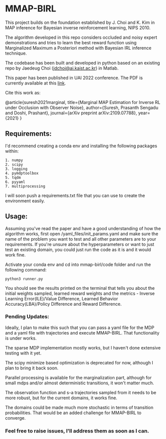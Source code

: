 # MMAP-BIRL

This project builds on the foundation established by J. Choi and K. Kim in MAP inference for Bayesian inverse reinforcement learning, NIPS 2010.

The algorithm developed in this repo considers occluded and noisy expert demonstrations and tries to learn the best reward function using Marginalized Maximum a Posteriori method with Bayesian IRL inference technique.

The codebase has been built and developed in python based on an existing repo by Jaedeug Choi (jdchoi@ai.kaist.ac.kr) in Matlab. 

This paper has been published in UAI 2022 conference. The PDF is currently available at this [link](https://arxiv.org/pdf/2109.07788). 

Cite this work as:

@article{suresh2021marginal,
  title={Marginal MAP Estimation for Inverse RL under Occlusion with Observer Noise},
  author={Suresh, Prasanth Sengadu and Doshi, Prashant},
  journal={arXiv preprint arXiv:2109.07788},
  year={2021}
}

## Requirements: 

I'd recommend creating a conda env and installing the following packages within:

    1. numpy    
    2. scipy    
    3. logging    
    4. pymdptoolbox    
    5. tqdm    
    6. pyyaml    
    7. multiprocessing

I will soon push a requirements.txt file that you can use to create the environment easily.

## Usage:

Assuming you've read the paper and have a good understanding of how the algorithm works, first open /yaml_files/init_params.yaml and make sure the name of the problem you want to test and all other parameters are to your requirements. If you're unsure about the hyperparameters or want to just test an existing domain, you could just run the code as it is and it would work fine.

Activate your conda env and cd into mmap-birl/code folder and run the following command:

   `python3 runner.py`

You should see the results printed on the terminal that tells you about the initial weights sampled, learned reward weights and the metrics - Inverse Learning Error(ILE)/Value Difference, Learned Behavior Accuracy(LBA)/Policy Difference and Reward Difference.

### Pending Updates:

Ideally, I plan to make this such that you can pass a yaml file for the MDP and a yaml file with trajectories and execute MMAP-BIRL. That functionality is under works.

The sparse MDP implementation mostly works, but I haven't done extensive testing with it yet.

The scipy minimize based optimization is deprecated for now, although I plan to bring it back soon.

Parallel processing is available for the marginalization part, although for small mdps and/or almost deterministic transitions, it won't matter much.

The observation function and s-a trajectories sampled from it needs to be more robust, but for the current domains, it works fine.

The domains could be made much more stochastic in terms of transition probabilities. That would be an added challenge for MMAP-BIRL to converge.

### Feel free to raise issues, I'll address them as soon as I can.
